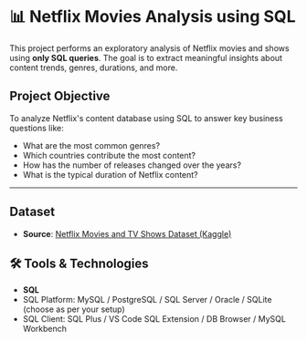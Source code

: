 
# 📊 Netflix Movies Analysis using SQL

This project performs an exploratory analysis of Netflix movies and shows using **only SQL queries**. The goal is to extract meaningful insights about content trends, genres, durations, and more.

## Project Objective

To analyze Netflix's content database using SQL to answer key business questions like:
- What are the most common genres?
- Which countries contribute the most content?
- How has the number of releases changed over the years?
- What is the typical duration of Netflix content?

---

## Dataset

- **Source**: [Netflix Movies and TV Shows Dataset (Kaggle)]( https://www.kaggle.com/datasets/victorsoeiro/netflix-tv-shows-and-movies?select=titles.csv)

## 🛠️ Tools & Technologies

- **SQL**
- SQL Platform: MySQL / PostgreSQL / SQL Server / Oracle / SQLite (choose as per your setup)
- SQL Client: SQL Plus / VS Code SQL Extension / DB Browser / MySQL Workbench



